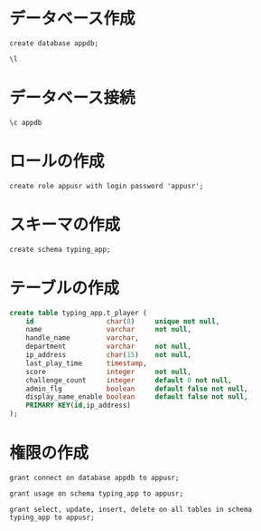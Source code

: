 # データベース作成
`create database appdb;`

`\l`

# データベース接続
`\c appdb`

# ロールの作成
`create role appusr with login password 'appusr';`

# スキーマの作成
`create schema typing_app;`

# テーブルの作成
```sql
create table typing_app.t_player (
    id                  char(8)     unique not null,
    name                varchar     not null,
    handle_name         varchar,
    department          varchar     not null,
    ip_address          char(15)    not null,
    last_play_time      timestamp,
    score               integer     not null,
    challenge_count     integer     default 0 not null,
    admin_flg           boolean     default false not null,
    display_name_enable boolean     default false not null,
    PRIMARY KEY(id,ip_address)
);

```

# 権限の作成
`grant connect on database appdb to appusr;`

`grant usage on schema typing_app to appusr;`

`grant select, update, insert, delete on all tables in schema typing_app to appusr;`